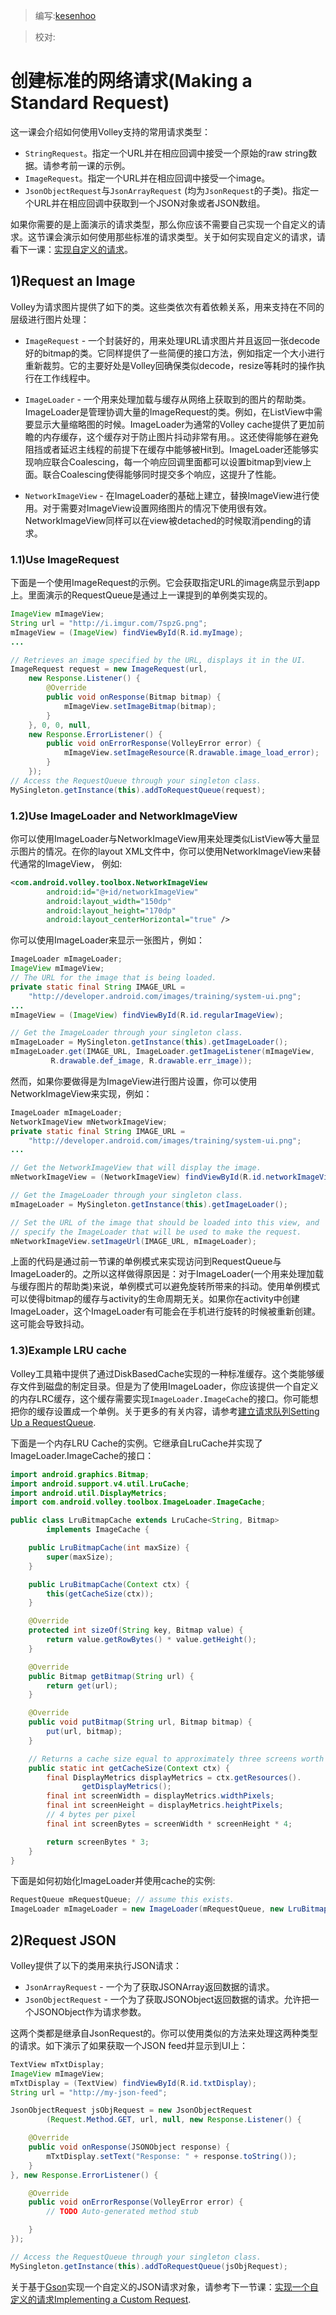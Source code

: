 > 编写:[kesenhoo](https://github.com/kesenhoo)

> 校对:

# 创建标准的网络请求(Making a Standard Request)

这一课会介绍如何使用Volley支持的常用请求类型：

* `StringRequest`。指定一个URL并在相应回调中接受一个原始的raw string数据。请参考前一课的示例。
* `ImageRequest`。指定一个URL并在相应回调中接受一个image。
* `JsonObjectRequest`与`JsonArrayRequest` (均为`JsonRequest`的子类)。指定一个URL并在相应回调中获取到一个JSON对象或者JSON数组。

如果你需要的是上面演示的请求类型，那么你应该不需要自己实现一个自定义的请求。这节课会演示如何使用那些标准的请求类型。关于如何实现自定义的请求，请看下一课：[实现自定义的请求](request-costom.html)。

## 1)Request an Image

Volley为请求图片提供了如下的类。这些类依次有着依赖关系，用来支持在不同的层级进行图片处理：

* `ImageRequest` - 一个封装好的，用来处理URL请求图片并且返回一张decode好的bitmap的类。它同样提供了一些简便的接口方法，例如指定一个大小进行重新裁剪。它的主要好处是Volley回确保类似decode，resize等耗时的操作执行在工作线程中。

* `ImageLoader` - 一个用来处理加载与缓存从网络上获取到的图片的帮助类。ImageLoader是管理协调大量的ImageRequest的类。例如，在ListView中需要显示大量缩略图的时候。ImageLoader为通常的Volley cache提供了更加前瞻的内存缓存，这个缓存对于防止图片抖动非常有用。。这还使得能够在避免阻挡或者延迟主线程的前提下在缓存中能够被Hit到。ImageLoader还能够实现响应联合Coalescing，每一个响应回调里面都可以设置bitmap到view上面。联合Coalescing使得能够同时提交多个响应，这提升了性能。

* `NetworkImageView` - 在ImageLoader的基础上建立，替换ImageView进行使用。对于需要对ImageView设置网络图片的情况下使用很有效。NetworkImageView同样可以在view被detached的时候取消pending的请求。

### 1.1)Use ImageRequest

下面是一个使用ImageRequest的示例。它会获取指定URL的image病显示到app上。里面演示的RequestQueue是通过上一课提到的单例类实现的。

```java
ImageView mImageView;
String url = "http://i.imgur.com/7spzG.png";
mImageView = (ImageView) findViewById(R.id.myImage);
...

// Retrieves an image specified by the URL, displays it in the UI.
ImageRequest request = new ImageRequest(url,
    new Response.Listener() {
        @Override
        public void onResponse(Bitmap bitmap) {
            mImageView.setImageBitmap(bitmap);
        }
    }, 0, 0, null,
    new Response.ErrorListener() {
        public void onErrorResponse(VolleyError error) {
            mImageView.setImageResource(R.drawable.image_load_error);
        }
    });
// Access the RequestQueue through your singleton class.
MySingleton.getInstance(this).addToRequestQueue(request);
```

### 1.2)Use ImageLoader and NetworkImageView

你可以使用ImageLoader与NetworkImageView用来处理类似ListView等大量显示图片的情况。在你的layout XML文件中，你可以使用NetworkImageView来替代通常的ImageView， 例如:

```xml
<com.android.volley.toolbox.NetworkImageView
        android:id="@+id/networkImageView"
        android:layout_width="150dp"
        android:layout_height="170dp"
        android:layout_centerHorizontal="true" />
```

你可以使用ImageLoader来显示一张图片，例如：

```java
ImageLoader mImageLoader;
ImageView mImageView;
// The URL for the image that is being loaded.
private static final String IMAGE_URL =
    "http://developer.android.com/images/training/system-ui.png";
...
mImageView = (ImageView) findViewById(R.id.regularImageView);

// Get the ImageLoader through your singleton class.
mImageLoader = MySingleton.getInstance(this).getImageLoader();
mImageLoader.get(IMAGE_URL, ImageLoader.getImageListener(mImageView,
         R.drawable.def_image, R.drawable.err_image));
```

然而，如果你要做得是为ImageView进行图片设置，你可以使用NetworkImageView来实现，例如：

```java
ImageLoader mImageLoader;
NetworkImageView mNetworkImageView;
private static final String IMAGE_URL =
    "http://developer.android.com/images/training/system-ui.png";
...

// Get the NetworkImageView that will display the image.
mNetworkImageView = (NetworkImageView) findViewById(R.id.networkImageView);

// Get the ImageLoader through your singleton class.
mImageLoader = MySingleton.getInstance(this).getImageLoader();

// Set the URL of the image that should be loaded into this view, and
// specify the ImageLoader that will be used to make the request.
mNetworkImageView.setImageUrl(IMAGE_URL, mImageLoader);
```

上面的代码是通过前一节课的单例模式来实现访问到RequestQueue与ImageLoader的。之所以这样做得原因是：对于ImageLoader(一个用来处理加载与缓存图片的帮助类)来说，单例模式可以避免旋转所带来的抖动。使用单例模式可以使得bitmap的缓存与activity的生命周期无关。如果你在activity中创建ImageLoader，这个ImageLoader有可能会在手机进行旋转的时候被重新创建。这可能会导致抖动。

### 1.3)Example LRU cache

Volley工具箱中提供了通过DiskBasedCache实现的一种标准缓存。这个类能够缓存文件到磁盘的制定目录。但是为了使用ImageLoader，你应该提供一个自定义的内存LRC缓存，这个缓存需要实现`ImageLoader.ImageCache`的接口。你可能想把你的缓存设置成一个单例。关于更多的有关内容，请参考[建立请求队列Setting Up a RequestQueue](request.html).

下面是一个内存LRU Cache的实例。它继承自LruCache并实现了ImageLoader.ImageCache的接口：

```java
import android.graphics.Bitmap;
import android.support.v4.util.LruCache;
import android.util.DisplayMetrics;
import com.android.volley.toolbox.ImageLoader.ImageCache;

public class LruBitmapCache extends LruCache<String, Bitmap>
        implements ImageCache {

    public LruBitmapCache(int maxSize) {
        super(maxSize);
    }

    public LruBitmapCache(Context ctx) {
        this(getCacheSize(ctx));
    }

    @Override
    protected int sizeOf(String key, Bitmap value) {
        return value.getRowBytes() * value.getHeight();
    }

    @Override
    public Bitmap getBitmap(String url) {
        return get(url);
    }

    @Override
    public void putBitmap(String url, Bitmap bitmap) {
        put(url, bitmap);
    }

    // Returns a cache size equal to approximately three screens worth of images.
    public static int getCacheSize(Context ctx) {
        final DisplayMetrics displayMetrics = ctx.getResources().
                getDisplayMetrics();
        final int screenWidth = displayMetrics.widthPixels;
        final int screenHeight = displayMetrics.heightPixels;
        // 4 bytes per pixel
        final int screenBytes = screenWidth * screenHeight * 4;

        return screenBytes * 3;
    }
}
```

下面是如何初始化ImageLoader并使用cache的实例:

```java
RequestQueue mRequestQueue; // assume this exists.
ImageLoader mImageLoader = new ImageLoader(mRequestQueue, new LruBitmapCache(LruBitmapCache.getCacheSize()));
```

## 2)Request JSON

Volley提供了以下的类用来执行JSON请求：

* `JsonArrayRequest` - 一个为了获取JSONArray返回数据的请求。
* `JsonObjectRequest` - 一个为了获取JSONObject返回数据的请求。允许把一个JSONObject作为请求参数。

这两个类都是继承自JsonRequest的。你可以使用类似的方法来处理这两种类型的请求。如下演示了如果获取一个JSON feed并显示到UI上：

```java
TextView mTxtDisplay;
ImageView mImageView;
mTxtDisplay = (TextView) findViewById(R.id.txtDisplay);
String url = "http://my-json-feed";

JsonObjectRequest jsObjRequest = new JsonObjectRequest
        (Request.Method.GET, url, null, new Response.Listener() {

    @Override
    public void onResponse(JSONObject response) {
        mTxtDisplay.setText("Response: " + response.toString());
    }
}, new Response.ErrorListener() {

    @Override
    public void onErrorResponse(VolleyError error) {
        // TODO Auto-generated method stub

    }
});

// Access the RequestQueue through your singleton class.
MySingleton.getInstance(this).addToRequestQueue(jsObjRequest);
```

关于基于[Gson](http://code.google.com/p/google-gson/)实现一个自定义的JSON请求对象，请参考下一节课：[实现一个自定义的请求Implementing a Custom Request](request-custom.html).
